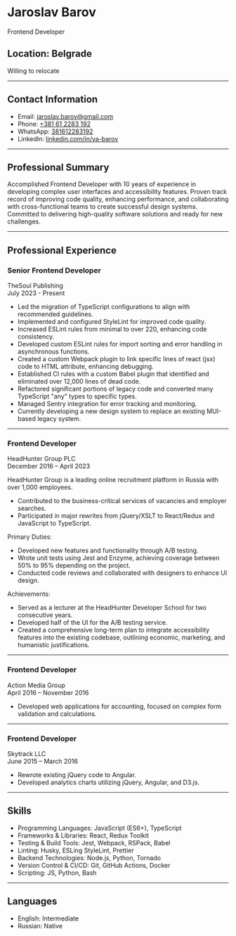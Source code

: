 # Jaroslav Barov
Frontend Developer

## Location: Belgrade
Willing to relocate

---

## Contact Information

- Email: [jaroslav.barov@gmail.com](mailto:jaroslav.barov@gmail.com)
- Phone: [+381 61 2283 192](call:+381612283192)
- WhatsApp: [381612283192](https://wa.me/381612283192)
- LinkedIn: [ linkedin.com/in/ya-barov](https://www.linkedin.com/in/ya-barov)

---

## Professional Summary

Accomplished Frontend Developer with 10 years of experience in developing complex user interfaces and accessibility features. 
Proven track record of improving code quality, enhancing performance, and collaborating with cross-functional teams to create successful design systems. 
Committed to delivering high-quality software solutions and ready for new challenges.

---

## Professional Experience

### Senior Frontend Developer
TheSoul Publishing  
July 2023 - Present

- Led the migration of TypeScript configurations to align with recommended guidelines.
- Implemented and configured StyleLint for improved code quality.
- Increased ESLint rules from minimal to over 220, enhancing code consistency.
- Developed custom ESLint rules for import sorting and error handling in asynchronous functions.
- Created a custom Webpack plugin to link specific lines of react (jsx) code to HTML attribute, enhancing debugging.
- Established CI rules with a custom Babel plugin that identified and eliminated over 12,000 lines of dead code.
- Refactored significant portions of legacy code and converted many TypeScript "any" types to specific types.
- Managed Sentry integration for error tracking and monitoring.
- Currently developing a new design system to replace an existing MUI-based legacy system.

---

### Frontend Developer
HeadHunter Group PLC  
December 2016 – April 2023

HeadHunter Group is a leading online recruitment platform in Russia with over 1,000 employees.

- Contributed to the business-critical services of vacancies and employer searches.
- Participated in major rewrites from jQuery/XSLT to React/Redux and JavaScript to TypeScript.

Primary Duties:
- Developed new features and functionality through A/B testing.
- Wrote unit tests using Jest and Enzyme, achieving coverage between 50% to 95% depending on the project.
- Conducted code reviews and collaborated with designers to enhance UI design.

Achievements:
- Served as a lecturer at the HeadHunter Developer School for two consecutive years.
- Developed half of the UI for the A/B testing service.
- Created a comprehensive long-term plan to integrate accessibility features into the existing codebase, outlining economic, marketing, and humanistic justifications.

---

### Frontend Developer
Action Media Group  
April 2016 – November 2016

- Developed web applications for accounting, focused on complex form validation and calculations.

---

### Frontend Developer
Skytrack LLC  
June 2015 – March 2016

- Rewrote existing jQuery code to Angular.
- Developed analytics charts utilizing jQuery, Angular, and D3.js.

---

## Skills

- Programming Languages: JavaScript (ES6+), TypeScript
- Frameworks & Libraries: React, Redux Toolkit
- Testing & Build Tools: Jest, Webpack, RSPack, Babel
- Linting: Husky, ESLing StyleLint, Prettier
- Backend Technologies: Node.js, Python, Tornado
- Version Control & CI/CD: Git, GitHub Actions, Docker
- Scripting: JS, Python, Bash

---

## Languages

- English: Intermediate
- Russian: Native

